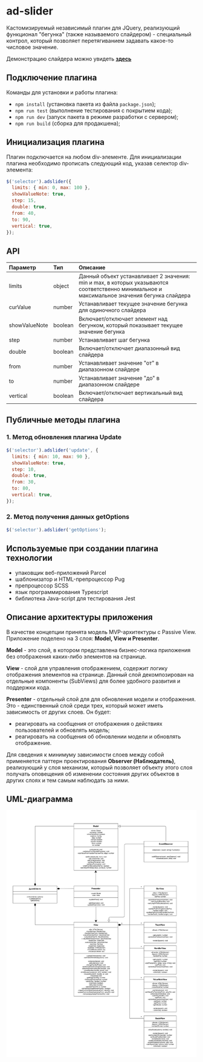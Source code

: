 # ad-slider

Кастомизируемый независимый плагин для JQuery, реализующий функционал "бегунка" (также называемого слайдером) - специальный контрол, который позволяет перетягиванием задавать какое-то числовое значение.

Демонстрацию слайдера можно увидеть [**здесь**](https://artemdmitrenko.github.io/ad-slider/)
## Подключение плагина
Команды для установки и работы плагина:
* `npm install` (установка пакета из файла `package.json`);
* `npm run test` (выполнение тестирования с покрытием кода);
* `npm run dev` (запуск пакета в режиме разработки с сервером);
* `npm run build` (сборка для продакшена);
## Инициализация плагина
Плагин подключается на любом div-элементе. Для инициализации плагина необходимо прописать следующий код, указав селектор div-элемента:
```javascript
$('selector').adslider({
  limits: { min: 0, max: 100 },
  showValueNote: true,
  step: 15,
  double: true,
  from: 40,
  to: 90,
  vertical: true,
});
```
## API
|Параметр|Тип   |Описание      |
|:-------|:-----|:-------------|
|limits  |object|Данный объект устанавливает 2 значения: min и max, в которых указываются соответственно минимальное и максимальное значения бегунка слайдера
 curValue|number|Устанавливает текущее значение бегунка для одиночного слайдера
 showValueNote|boolean|Включает/отключает элемент над бегунком, который показывает текущее значение бегунка
 step|number|Устанавливает шаг бегунка
 double|boolean|Включает/отключает диапазонный вид слайдера
 from|number|Устанавливает значение "от" в диапазонном слайдере
 to|number|Устанавливает значение "до" в диапазонном слайдере
 vertical|boolean|Включает/отключает вертикальный вид слайдера
## Публичные методы плагина
### 1. Метод обновления плагина Update
```javascript
$('selector').adslider('update', {
  limits: { min: 10, max: 90 },
  showValueNote: true,
  step: 10,
  double: true,
  from: 30,
  to: 80,
  vertical: true,
});
```
### 2. Метод получения данных getOptions
```javascript
$('selector').adslider('getOptions');
```
## Используемые при создании плагина технологии
- упаковщик веб-приложений Parcel
- шаблонизатор и HTML-препроцессор Pug
- препроцессор SCSS
- язык программирования Typescript
- библиотека Java-script для тестирования Jest
## Описание архитектуры приложения
В качестве концепции принята модель MVP-архитектуры с Passive View. Приложение поделено на 3 слоя: **Model, View и Presenter**.

**Model** - это слой, в котором представлена бизнес-логика приложения без отображения каких-либо элементов на странице.

**View** - слой для управления отображением, содержит логику отображения элементов на странице. Данный слой декомпозирован на отдельные компоненты (SubViews) для более удобного развития и поддержки кода.

**Presenter** - отдельный слой для для обновления модели и отображения. Это - единственный слой среди трех, который может иметь зависимость от других слоев. Он будет: 
- реагировать на сообщения от отображения о действиях пользователей и обновлять модель; 
- реагировать на сообщения об обновлении модели и обновлять отображение.

Для сведения к минимуму зависимости слоев между собой применяется паттерн проектирования **Observer (Наблюдатель)**, реализующий у слоя механизм, который позволяет объекту этого слоя получать оповещения об изменении состояния других объектов в других слоях и тем самым наблюдать за ними.
## UML-диаграмма
![UML-диаграмма](https://github.com/ArtemDmitrenko/ad-slider/raw/master/uml-diagram.jpg)